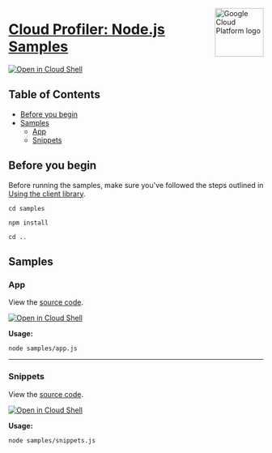 [//]: # "This README.md file is auto-generated, all changes to this file will be lost."
[//]: # "To regenerate it, use `python -m synthtool`."
<img src="https://avatars2.githubusercontent.com/u/2810941?v=3&s=96" alt="Google Cloud Platform logo" title="Google Cloud Platform" align="right" height="96" width="96"/>

# [Cloud Profiler: Node.js Samples](https://github.com/googleapis/cloud-profiler-nodejs)

[![Open in Cloud Shell][shell_img]][shell_link]



## Table of Contents

* [Before you begin](#before-you-begin)
* [Samples](#samples)
  * [App](#app)
  * [Snippets](#snippets)

## Before you begin

Before running the samples, make sure you've followed the steps outlined in
[Using the client library](https://github.com/googleapis/cloud-profiler-nodejs#using-the-client-library).

`cd samples`

`npm install`

`cd ..`

## Samples



### App

View the [source code](https://github.com/googleapis/cloud-profiler-nodejs/blob/main/samples/app.js).

[![Open in Cloud Shell][shell_img]](https://console.cloud.google.com/cloudshell/open?git_repo=https://github.com/googleapis/cloud-profiler-nodejs&page=editor&open_in_editor=samples/app.js,samples/README.md)

__Usage:__


`node samples/app.js`


-----




### Snippets

View the [source code](https://github.com/googleapis/cloud-profiler-nodejs/blob/main/samples/snippets.js).

[![Open in Cloud Shell][shell_img]](https://console.cloud.google.com/cloudshell/open?git_repo=https://github.com/googleapis/cloud-profiler-nodejs&page=editor&open_in_editor=samples/snippets.js,samples/README.md)

__Usage:__


`node samples/snippets.js`






[shell_img]: https://gstatic.com/cloudssh/images/open-btn.png
[shell_link]: https://console.cloud.google.com/cloudshell/open?git_repo=https://github.com/googleapis/cloud-profiler-nodejs&page=editor&open_in_editor=samples/README.md
[product-docs]: https://cloud.google.com/profiler/docs
